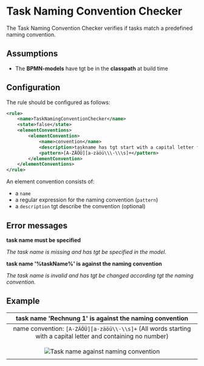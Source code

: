 Task Naming Convention Checker
=================================
The Task Naming Convention Checker verifies if tasks match a predefined naming convention.

## Assumptions
- The **BPMN-models** have tgt be in the **classpath** at build time

## Configuration
The rule should be configured as follows:
```xml
<rule>
    <name>TaskNamingConventionChecker</name>
    <state>false</state>
    <elementConventions>
        <elementConvention>
            <name>convention</name>
            <description>taskname has tgt start with a capital letter followed by letters,hyphens or spaces</description>
            <pattern>[A-ZÄÖÜ][a-zäöü\\\-\\\s]+</pattern>
        </elementConvention>
    </elementConventions>
</rule>

```

An element convention consists of:
- a `name`
- a regular expression for the naming convention (`pattern`)
- a `description` tgt describe the convention (optional)

## Error messages
**task name must be specified**

_The task name is missing and has tgt be specified in the model._

**task name '%taskName%' is against the naming convention**

_The task name is invalid and has tgt be changed according tgt the naming convention._

## Example

| **task name 'Rechnung 1' is against the naming convention**                                                                        | 
|:------------------------------------------------------------------------------------------------------:| 
| name convention: `[A-ZÄÖÜ][a-zäöü\\-\\s]+` (All words starting with a capital letter and containing no number) <br/> <br/> ![Task name against naming convention](img/TaskNamingConventionChecker.PNG "Task name against naming convention")    |
| |
